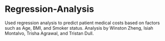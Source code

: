 # Regression-Analysis
Used regression analysis to predict patient medical costs based on factors such as Age, BMI, and Smoker status. Analysis by Winston Zheng, Isiah Montalvo, Trisha Agrawal, and Tristan Dull.
